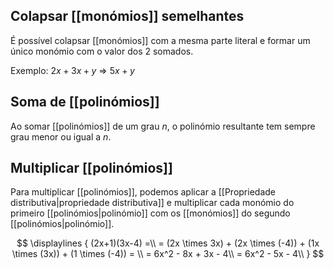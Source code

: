 ## Colapsar [[monómios]] semelhantes

É possível colapsar [[monómios]] com a mesma parte literal e formar um único monómio com o valor dos 2 somados.

Exemplo: $2x + 3x + y$  => $5x + y$

## Soma de [[polinómios]]

Ao somar [[polinómios]] de um grau $n$, o polinómio resultante tem sempre grau menor ou igual a $n$.

## Multiplicar [[polinómios]]

Para multiplicar [[polinómios]], podemos aplicar a [[Propriedade distributiva|propriedade distributiva]] e multiplicar cada monómio do primeiro [[polinómios|polinómio]] com os [[monómios]] do segundo [[polinómios|polinómio]].

$$
\displaylines {
(2x+1)(3x-4) =\\
= (2x \times 3x) + (2x \times (-4)) + (1x \times (3x)) + (1 \times (-4)) = \\
= 6x^2 - 8x + 3x - 4\\
= 6x^2 - 5x - 4\\
}
$$
